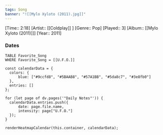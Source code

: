 ```yaml
---
tags: Song  
banner: "![[Mylo Xyloto (2011).jpg]]"
---
```

[Time:: 2:18]
[Artist:: [[Coldplay]] ]
[Genre:: Pop]
[Played:: 3]
[Album:: [[Mylo Xyloto (2011)]]]
[Year:: 2011]
### Dates
````dataview
TABLE Favorite_Song
WHERE Favorite_Song = [[U.F.O.]]
````
  ```dataviewjs
const calendarData = { 
	colors: { 
		blue: ["#9ccfd8", "#5BAAB8", "#57A1BB", "#5da8c7", "#3e8fb0"] 
	}, 
	entries: [] 
}; 

for (let page of dv.pages('"Daily Notes"')) { 
	calendarData.entries.push({ 
		date: page.file.name, 
		intensity: page["U.F.O."]
	}); 
} 

renderHeatmapCalendar(this.container, calendarData);
```

